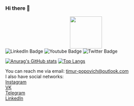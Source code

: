 ### Hi there 👋

<div id="header" align="center">
  <img src="https://media.giphy.com/media/M9gbBd9nbDrOTu1Mqx/giphy.gif" width="100"/>
</div>
<div id="badges">
  <img src="https://img.shields.io/badge/LinkedIn-blue?style=for-the-badge&logo=linkedin&logoColor=white" alt="LinkedIn Badge"/>
  <img src="https://img.shields.io/badge/YouTube-red?style=for-the-badge&logo=youtube&logoColor=white" alt="Youtube Badge"/>
  <img src="https://img.shields.io/badge/Twitter-blue?style=for-the-badge&logo=twitter&logoColor=white" alt="Twitter Badge"/>
</div>

[![Anurag's GitHub stats](https://github-readme-stats.vercel.app/api?username=TimurPopovich&show_icons=true&theme=synthwave&hide=issues)](https://github.com/anuraghazra/github-readme-stats)   [![Top Langs](https://github-readme-stats.vercel.app/api/top-langs/?username=TimurPopovich&show_icons=true&theme=synthwave&layout=compact)](https://github.com/anuraghazra/github-readme-stats)

You can reach me via email: [timur-popovich@outlook.com](mailto:timur-popovich@outlook.com)  
I also have social networks:  
[Instagram](https://www.instagram.com/timur_popovich)  
[VK](https://vk.com/timur1818)  
[Telegram](https://t.me/Timur_Popovich)  
[LinkedIn](https://www.linkedin.com/in/timur-popovich-a14b9820b)
 
